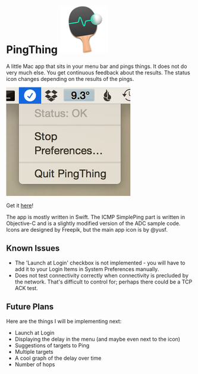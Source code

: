PingThing ![Icon](https://raw.githubusercontent.com/huwr/pingThing/master/PingThing/Images.xcassets/AppIcon.appiconset/icon_128x128.png "PingThign icon") 
=========

A little Mac app that sits in your menu bar and pings things.  It does not do very much else.  You get continuous feedback about the results.  The status icon changes depending on the results of the pings.

![Screenshot](screenshot.png "Screenshot")

Get it [here](https://github.com/huwr/pingThing/releases)!

The app is mostly written in Swift.  The ICMP SimplePing part is written in Objective-C and is a slightly modified version of the ADC sample code.  Icons are designed by Freepik, but the main app icon is by @yusf.

Known Issues
------------

* The 'Launch at Login' checkbox is not implemented - you will have to add it to your Login Items in System Preferences manually.
* Does not test connectivity correctly when connectivity is precluded by the network. That's difficult to control for; perhaps there could be a TCP ACK test.

Future Plans
------------

Here are the things I will be implementing next:

* Launch at Login
* Displaying the delay in the menu (and maybe even next to the icon)
* Suggestions of targets to Ping
* Multiple targets
* A cool graph of the delay over time
* Number of hops
